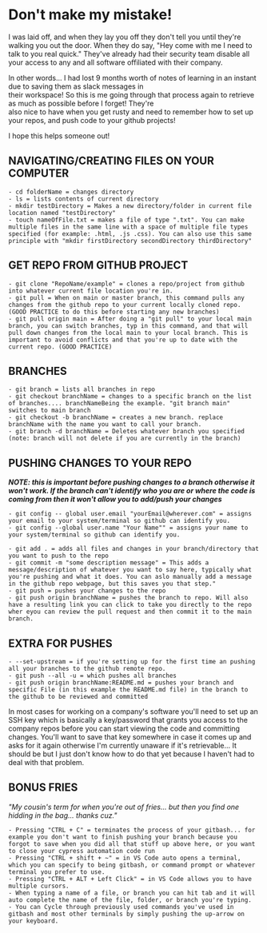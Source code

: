 <h1>Don't make my mistake!</h1>
I was laid off, and when they lay you off they don't tell you until they're walking you out the door. When they do say,  
"Hey come with me I need to talk to you real quick." They've already had their security team disable all your access to  
any and all software offiliated with their company.

In other words... I had lost 9 months worth of notes of learning in an instant due to saving them as slack messages in  
their workspace! So this is me going through that process again to retrieve as much as possible before I forget! They're  
also nice to have when you get rusty and need to remember how to set up your repos, and push code to your github projects!  

I hope this helps someone out!

<h2>NAVIGATING/CREATING FILES ON YOUR COMPUTER</h2>

```
- cd folderName = changes directory
- ls = lists contents of current directory
- mkdir testDirectory = Makes a new directory/folder in current file location named "testDirectory"
- touch nameOfFile.txt = makes a file of type ".txt". You can make multiple files in the same line with a space of multiple file types specified (for example: .html, .js .css). You can also use this same principle with "mkdir firstDirectory secondDirectory thirdDirectory"
```
<h2>GET REPO FROM GITHUB PROJECT</h2>

```
- git clone "RepoName/example" = clones a repo/project from github into whatever current file location you're in.
- git pull = When on main or master branch, this command pulls any changes from the github repo to your current locally cloned repo. (GOOD PRACTICE to do this before starting any new branches)
- git pull origin main = After doing a "git pull" to your local main branch, you can switch branches, typ in this command, and that will pull down changes from the local main to your local branch. This is important to avoid conflicts and that you're up to date with the current repo. (GOOD PRACTICE)
```

<h2>BRANCHES</h2>

```
- git branch = lists all branches in repo
- git checkout branchName = changes to a specific branch on the list of branches.... branchNameBeing the example. "git branch main" switches to main branch
- git checkout -b branchName = creates a new branch. replace branchName with the name you want to call your branch.
- git branch -d branchName = Deletes whatever branch you specified (note: branch will not delete if you are currently in the branch)
```

<h2>PUSHING CHANGES TO YOUR REPO</h2>
<strong><em>NOTE: this is important before pushing changes to a branch otherwise it won't work. If the branch can't identify who you are or where the code is coming from then it won't allow you to add/push your changes</em></strong>

```
- git config -- global user.email "yourEmail@wherever.com" = assigns your email to your system/terminal so github can identify you.
- git config --global user.name "Your Name"" = assigns your name to your system/terminal so github can identify you.

- git add . = adds all files and changes in your branch/directory that you want to push to the repo
- git commit -m "some description message" = This adds a message/description of whatever you want to say here, typically what you're pushing and what it does. You can aslo manually add a message in the github repo webpage, but this saves you that step."
- git push = pushes your changes to the repo
- git push origin branchName = pushes the branch to repo. Will also have a resulting link you can click to take you directly to the repo wher eyou can review the pull request and then commit it to the main branch.
```

<h2>EXTRA FOR PUSHES</h2>

```
- --set-upstream = if you're setting up for the first time an pushing all your branches to the github remote repo. 
- git push --all -u = which pushes all branches
- git push origin branchName:README.md = pushes your branch and specific File (in this example the README.md file) in the branch to the github to be reviewed and committed
```

In most cases for working on a company's software you'll need to set up an SSH key which is basically a key/password that grants you access to the company repos before you can start viewing the code and committing changes. You'll want to save that key somewhere in case it comes up and asks for it again otherwise I'm currently unaware if it's retrievable... It should be but I just don't know how to do that yet because I haven't had to deal with that problem.



<h2>BONUS FRIES</h2>  
<em>"My cousin's term for when you're out of fries... but then you find one hidding in the bag... thanks cuz."</em> 

```
- Pressing "CTRL + C" = terminates the process of your gitbash... for example you don't want to finish pushing your branch because you forgot to save when you did all that stuff up above here, or you want to close your cypress automation code run
- Pressing "CTRL + shift + ~" = in VS Code auto opens a terminal, which you can specify to being gitbash, or command prompt or whatever terminal you prefer to use.
- Pressing "CTRL + ALT + Left Click" = in VS Code allows you to have multiple cursors.
- When typing a name of a file, or branch you can hit tab and it will auto complete the name of the file, folder, or branch you're typing.
- You can Cycle through previously used commands you've used in gitbash and most other terminals by simply pushing the up-arrow on your keyboard.

```
